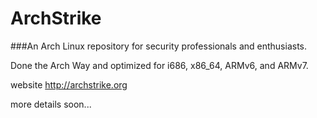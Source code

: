 # ArchStrike

###An Arch Linux repository for security professionals and enthusiasts.

Done the Arch Way and optimized for i686, x86_64, ARMv6, and ARMv7.

website http://archstrike.org

more details soon...

